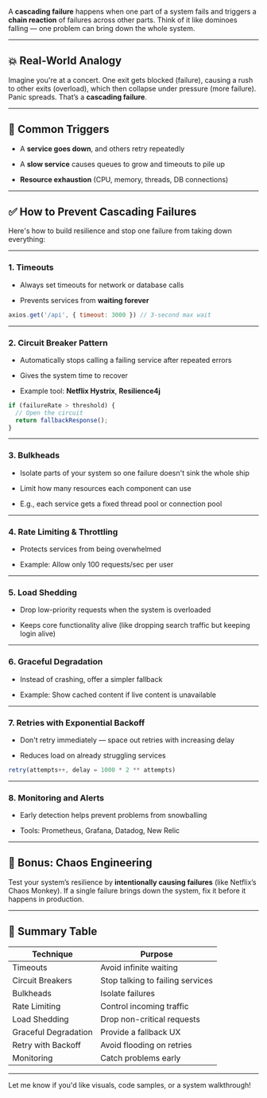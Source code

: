 A **cascading failure** happens when one part of a system fails and triggers a **chain reaction** of failures across other parts. Think of it like dominoes falling — one problem can bring down the whole system.

---

## 💥 Real-World Analogy

Imagine you're at a concert. One exit gets blocked (failure), causing a rush to other exits (overload), which then collapse under pressure (more failure). Panic spreads. That’s a **cascading failure**.

---

## 🧨 Common Triggers

- A **service goes down**, and others retry repeatedly
    
- A **slow service** causes queues to grow and timeouts to pile up
    
- **Resource exhaustion** (CPU, memory, threads, DB connections)
    

---

## ✅ How to Prevent Cascading Failures

Here's how to build resilience and stop one failure from taking down everything:

---

### 1. **Timeouts**

- Always set timeouts for network or database calls
    
- Prevents services from **waiting forever**
    

```js
axios.get('/api', { timeout: 3000 }) // 3-second max wait
```

---

### 2. **Circuit Breaker Pattern**

- Automatically stops calling a failing service after repeated errors
    
- Gives the system time to recover
    
- Example tool: **Netflix Hystrix**, **Resilience4j**
    

```ts
if (failureRate > threshold) {
  // Open the circuit
  return fallbackResponse();
}
```

---

### 3. **Bulkheads**

- Isolate parts of your system so one failure doesn't sink the whole ship
    
- Limit how many resources each component can use
    
- E.g., each service gets a fixed thread pool or connection pool
    

---

### 4. **Rate Limiting & Throttling**

- Protects services from being overwhelmed
    
- Example: Allow only 100 requests/sec per user
    

---

### 5. **Load Shedding**

- Drop low-priority requests when the system is overloaded
    
- Keeps core functionality alive (like dropping search traffic but keeping login alive)
    

---

### 6. **Graceful Degradation**

- Instead of crashing, offer a simpler fallback
    
- Example: Show cached content if live content is unavailable
    

---

### 7. **Retries with Exponential Backoff**

- Don't retry immediately — space out retries with increasing delay
    
- Reduces load on already struggling services
    

```js
retry(attempts++, delay = 1000 * 2 ** attempts)
```

---

### 8. **Monitoring and Alerts**

- Early detection helps prevent problems from snowballing
    
- Tools: Prometheus, Grafana, Datadog, New Relic
    

---

## 🧪 Bonus: Chaos Engineering

Test your system’s resilience by **intentionally causing failures** (like Netflix’s Chaos Monkey). If a single failure brings down the system, fix it before it happens in production.

---

## 📌 Summary Table

|Technique|Purpose|
|---|---|
|Timeouts|Avoid infinite waiting|
|Circuit Breakers|Stop talking to failing services|
|Bulkheads|Isolate failures|
|Rate Limiting|Control incoming traffic|
|Load Shedding|Drop non-critical requests|
|Graceful Degradation|Provide a fallback UX|
|Retry with Backoff|Avoid flooding on retries|
|Monitoring|Catch problems early|

---

Let me know if you'd like visuals, code samples, or a system walkthrough!